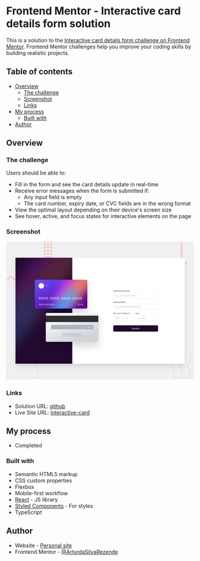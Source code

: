 # Frontend Mentor - Interactive card details form solution

This is a solution to the [Interactive card details form challenge on Frontend Mentor](https://www.frontendmentor.io/challenges/interactive-card-details-form-XpS8cKZDWw). Frontend Mentor challenges help you improve your coding skills by building realistic projects.  

## Table of contents

- [Overview](#overview)
  - [The challenge](#the-challenge)
  - [Screenshot](#screenshot)
  - [Links](#links)
- [My process](#my-process)
  - [Built with](#built-with)
- [Author](#author)

## Overview

### The challenge

Users should be able to:

- Fill in the form and see the card details update in real-time
- Receive error messages when the form is submitted if:
  - Any input field is empty
  - The card number, expiry date, or CVC fields are in the wrong format
- View the optimal layout depending on their device's screen size
- See hover, active, and focus states for interactive elements on the page

### Screenshot

![interactive-card](https://github.com/ArturdaSilvaRezende/interactive-card-frontend-mentor/blob/master/desktop-preview.jpg)

### Links

- Solution URL: [github](https://github.com/ArturdaSilvaRezende/interactive-card-frontend-mentor)
- Live Site URL: [interactive-card](https://interactive-card-frontend.netlify.app/)

## My process

- Completed

### Built with

- Semantic HTML5 markup
- CSS custom properties
- Flexbox
- Mobile-first workflow
- [React](https://reactjs.org/) - JS library
- [Styled Components](https://styled-components.com/) - For styles
- TypeScript

## Author

- Website - [Personal site](https://artur-silva-rezende.netlify.app/)
- Frontend Mentor - [@ArturdaSilvaRezende](https://www.frontendmentor.io/profile/ArturdaSilvaRezende)
